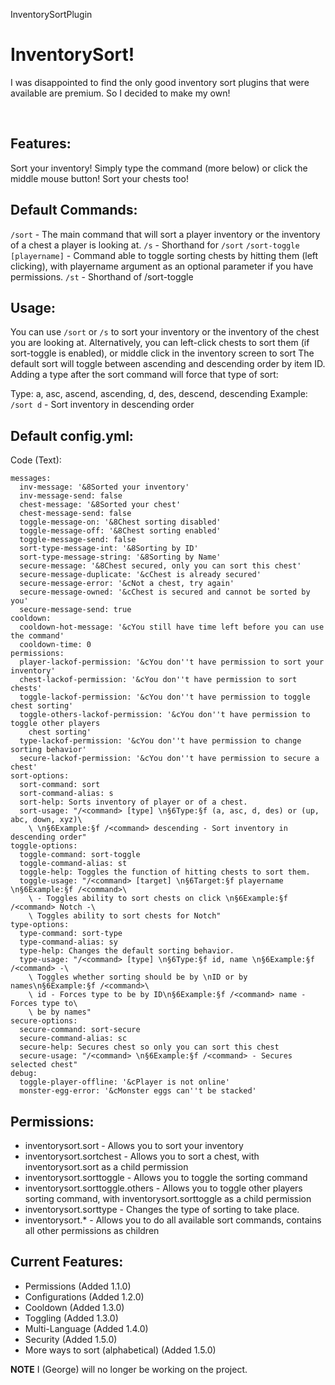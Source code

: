 InventorySortPlugin

# InventorySort!

I was disappointed to find the only good inventory sort plugins that were available are premium. So I decided to make my own!

​
## Features:
Sort your inventory! Simply type the command (more below) or click the middle mouse button!
Sort your chests too!


## Default Commands:
`/sort` - The main command that will sort a player inventory or the inventory of a chest a player is looking at.
`/s` - Shorthand for `/sort`
`/sort-toggle [playername]` - Command able to toggle sorting chests by hitting them (left clicking), with playername argument as an optional parameter if you have permissions.
`/st` - Shorthand of /sort-toggle


## Usage:
You can use `/sort` or `/s` to sort your inventory or the inventory of the chest you are looking at.
Alternatively, you can left-click chests to sort them (if sort-toggle is enabled), or middle click in the inventory screen to sort
The default sort will toggle between ascending and descending order by item ID. Adding a type after the sort command will force that type of sort:

Type: a, asc, ascend, ascending, d, des, descend, descending
Example: `/sort d` - Sort inventory in descending order


## Default config.yml:
Code (Text):

```
messages:
  inv-message: '&8Sorted your inventory'
  inv-message-send: false
  chest-message: '&8Sorted your chest'
  chest-message-send: false
  toggle-message-on: '&8Chest sorting disabled'
  toggle-message-off: '&8Chest sorting enabled'
  toggle-message-send: false
  sort-type-message-int: '&8Sorting by ID'
  sort-type-message-string: '&8Sorting by Name'
  secure-message: '&8Chest secured, only you can sort this chest'
  secure-message-duplicate: '&cChest is already secured'
  secure-message-error: '&cNot a chest, try again'
  secure-message-owned: '&cChest is secured and cannot be sorted by you'
  secure-message-send: true
cooldown:
  cooldown-hot-message: '&cYou still have time left before you can use the command'
  cooldown-time: 0
permissions:
  player-lackof-permission: '&cYou don''t have permission to sort your inventory'
  chest-lackof-permission: '&cYou don''t have permission to sort chests'
  toggle-lackof-permission: '&cYou don''t have permission to toggle chest sorting'
  toggle-others-lackof-permission: '&cYou don''t have permission to toggle other players
    chest sorting'
  type-lackof-permission: '&cYou don''t have permission to change sorting behavior'
  secure-lackof-permission: '&cYou don''t have permission to secure a chest'
sort-options:
  sort-command: sort
  sort-command-alias: s
  sort-help: Sorts inventory of player or of a chest.
  sort-usage: "/<command> [type] \n§6Type:§f (a, asc, d, des) or (up, abc, down, xyz)\
    \ \n§6Example:§f /<command> descending - Sort inventory in descending order"
toggle-options:
  toggle-command: sort-toggle
  toggle-command-alias: st
  toggle-help: Toggles the function of hitting chests to sort them.
  toggle-usage: "/<command> [target] \n§6Target:§f playername \n§6Example:§f /<command>\
    \ - Toggles ability to sort chests on click \n§6Example:§f /<command> Notch -\
    \ Toggles ability to sort chests for Notch"
type-options:
  type-command: sort-type
  type-command-alias: sy
  type-help: Changes the default sorting behavior.
  type-usage: "/<command> [type] \n§6Type:§f id, name \n§6Example:§f /<command> -\
    \ Toggles whether sorting should be by \nID or by names\n§6Example:§f /<command>\
    \ id - Forces type to be by ID\n§6Example:§f /<command> name - Forces type to\
    \ be by names"
secure-options:
  secure-command: sort-secure
  secure-command-alias: sc
  secure-help: Secures chest so only you can sort this chest
  secure-usage: "/<command> \n§6Example:§f /<command> - Secures selected chest"
debug:
  toggle-player-offline: '&cPlayer is not online'
  monster-egg-error: '&cMonster eggs can''t be stacked'
```
 

## Permissions:
- inventorysort.sort - Allows you to sort your inventory
- inventorysort.sortchest - Allows you to sort a chest, with inventorysort.sort as a child permission
- inventorysort.sorttoggle - Allows you to toggle the sorting command
- inventorysort.sorttoggle.others - Allows you to toggle other players sorting command, with inventorysort.sorttoggle as a child permission
- inventorysort.sorttype - Changes the type of sorting to take place.
- inventorysort.* - Allows you to do all available sort commands, contains all other permissions as children


## Current Features:
- Permissions (Added 1.1.0)
- Configurations (Added 1.2.0)
- Cooldown (Added 1.3.0)
- Toggling (Added 1.3.0)
- Multi-Language (Added 1.4.0)
- Security (Added 1.5.0)
- More ways to sort (alphabetical) (Added 1.5.0)

**NOTE** I (George) will no longer be working on the project.